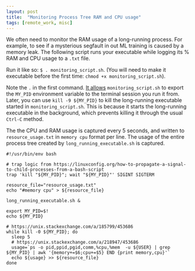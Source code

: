 ```yaml
---
layout: post
title:  "Monitoring Process Tree RAM and CPU usage"
tags: [remote_work, misc]
---
```


We often need to monitor the RAM usage of a long-running process. For example, to see if a mysterious segfault in 
out ML training is caused by a memory leak. The following script runs your executable while logging its \% RAM and CPU
usage to a `.txt` file.

Run it like so: `$ . monitoring_script.sh`. (You will need to make it executable before the first time:
`chmod +x monitoring_script.sh`).

Note the `.` in the first command. [It allows](https://stackoverflow.com/a/10781862/2469613) `monitoring_script.sh`
to export the `MY_PID` environment variable to the terminal session you run it from. Later, you can use
`kill -9 ${MY_PID}` to kill the long-running executable started in `monitoring_script.sh`. This is because it starts
the long-running executable in the background, which prevents killing it through the usual `Ctrl-C` method.

The the CPU and RAM usage is captured every 5 seconds, and written to `resource_usage.txt` in `memory cpu` format per
line. The usage of the entire process tree created by `long_running_executable.sh` is captured.

```
#!/usr/bin/env bash

# trap logic from https://linuxconfig.org/how-to-propagate-a-signal-to-child-processes-from-a-bash-script
trap 'kill "${MY_PID}"; wait "${MY_PID}"' SIGINT SIGTERM

resource_file="resource_usage.txt"
echo "#memory cpu" > ${resource_file}

long_running_executable.sh &

export MY_PID=$!
echo ${MY_PID}

# https://unix.stackexchange.com/a/185799/453686
while kill -0 ${MY_PID}; do
  sleep 5
  # https://unix.stackexchange.com/a/218947/453686
  usage=`ps -o pid,ppid,pgid,comm,%cpu,%mem  -u ${USER} | grep ${MY_PID} | awk '{memory+=$6;cpu+=$5} END {print memory,cpu}'`
  echo ${usage} >> ${resource_file}
done
```
